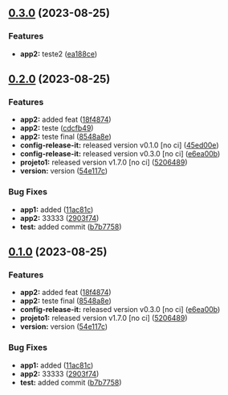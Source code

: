 

## [0.3.0](https://github.com/RodrigoPerlin/monorepo/compare/@ds/projeto2-v0.3.0...@ds/projeto2-v0.3.0) (2023-08-25)


### Features

* **app2:** teste2 ([ea188ce](https://github.com/RodrigoPerlin/monorepo/commit/ea188ce3a07d3987bb8f997c49ce6723aa88fc29))

## [0.2.0](https://github.com/RodrigoPerlin/monorepo/compare/@ds/projeto2-v1.3.0...@ds/projeto2-v0.2.0) (2023-08-25)


### Features

* **app2:** added feat ([18f4874](https://github.com/RodrigoPerlin/monorepo/commit/18f487401103fa9e4b4b0b0c820b73b5f1183389))
* **app2:** teste ([cdcfb49](https://github.com/RodrigoPerlin/monorepo/commit/cdcfb4985638e56d9bc8294f0099dab15130b905))
* **app2:** teste final ([8548a8e](https://github.com/RodrigoPerlin/monorepo/commit/8548a8e560d917c89758c5faacc35a74d12cb544))
* **config-release-it:** released version v0.1.0 [no ci] ([45ed00e](https://github.com/RodrigoPerlin/monorepo/commit/45ed00efddf80a9c8c7d56b5c9b6c2079a06c6af))
* **config-release-it:** released version v0.3.0 [no ci] ([e6ea00b](https://github.com/RodrigoPerlin/monorepo/commit/e6ea00bb8db0cd833c4330e071c5c4a73036eaa9))
* **projeto1:** released version v1.7.0 [no ci] ([5206489](https://github.com/RodrigoPerlin/monorepo/commit/5206489f20b104f1401b1ff936994c66e51b557b))
* **version:** version ([54e117c](https://github.com/RodrigoPerlin/monorepo/commit/54e117ceb9bfbd8f2518729af2325f344ad69015))


### Bug Fixes

* **app1:** added ([11ac81c](https://github.com/RodrigoPerlin/monorepo/commit/11ac81c8446883a14596789778576f52c6820f92))
* **app2:** 33333 ([2903f74](https://github.com/RodrigoPerlin/monorepo/commit/2903f740aa6a9dbe718f429ff570e4959c9e1585))
* **test:** added commit ([b7b7758](https://github.com/RodrigoPerlin/monorepo/commit/b7b7758b88437939b9dec82869b4ee1c3a6d1389))

## [0.1.0](https://github.com/RodrigoPerlin/monorepo/compare/@ds/projeto2-v1.3.0...@ds/projeto2-v0.1.0) (2023-08-25)


### Features

* **app2:** added feat ([18f4874](https://github.com/RodrigoPerlin/monorepo/commit/18f487401103fa9e4b4b0b0c820b73b5f1183389))
* **app2:** teste final ([8548a8e](https://github.com/RodrigoPerlin/monorepo/commit/8548a8e560d917c89758c5faacc35a74d12cb544))
* **config-release-it:** released version v0.3.0 [no ci] ([e6ea00b](https://github.com/RodrigoPerlin/monorepo/commit/e6ea00bb8db0cd833c4330e071c5c4a73036eaa9))
* **projeto1:** released version v1.7.0 [no ci] ([5206489](https://github.com/RodrigoPerlin/monorepo/commit/5206489f20b104f1401b1ff936994c66e51b557b))
* **version:** version ([54e117c](https://github.com/RodrigoPerlin/monorepo/commit/54e117ceb9bfbd8f2518729af2325f344ad69015))


### Bug Fixes

* **app1:** added ([11ac81c](https://github.com/RodrigoPerlin/monorepo/commit/11ac81c8446883a14596789778576f52c6820f92))
* **app2:** 33333 ([2903f74](https://github.com/RodrigoPerlin/monorepo/commit/2903f740aa6a9dbe718f429ff570e4959c9e1585))
* **test:** added commit ([b7b7758](https://github.com/RodrigoPerlin/monorepo/commit/b7b7758b88437939b9dec82869b4ee1c3a6d1389))